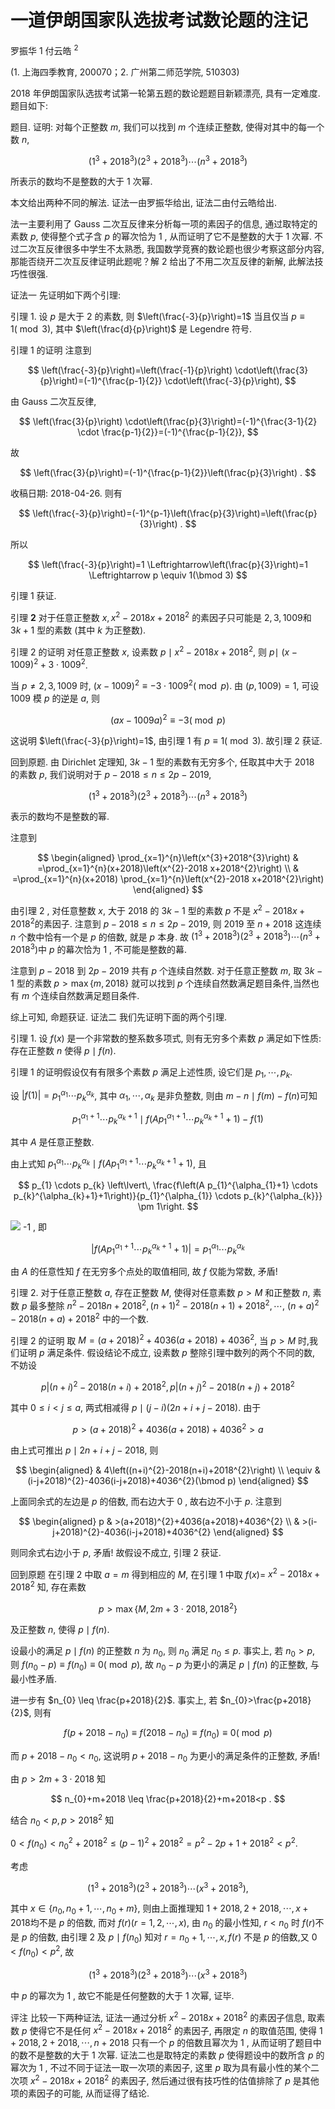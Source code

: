 # 一道伊朗国家队选拔考试数论题的注记 

罗振华 1 付云皓 ${ }^{2}$

(1. 上海四季教育, 200070；2. 广州第二师范学院, 510303)

2018 年伊朗国家队选拔考试第一轮第五题的数论题题目新颖漂亮, 具有一定难度. 题目如下:

题目. 证明: 对每个正整数 $m$, 我们可以找到 $m$ 个连续正整数, 使得对其中的每一个数 $n$,

$$
\left(1^{3}+2018^{3}\right)\left(2^{3}+2018^{3}\right) \cdots\left(n^{3}+2018^{3}\right)
$$

所表示的数均不是整数的大于 1 次幂.

本文给出两种不同的解法. 证法一由罗振华给出, 证法二由付云皓给出.

法一主要利用了 Gauss 二次互反律来分析每一项的素因子的信息, 通过取特定的素数 $p$, 使得整个式子含 $p$ 的幂次恰为 1 , 从而证明了它不是整数的大于 1 次幂. 不过二次互反律很多中学生不太熟悉, 我国数学竞赛的数论题也很少考察这部分内容, 那能否绕开二次互反律证明此题呢？解 2 给出了不用二次互反律的新解, 此解法技巧性很强.

证法一 先证明如下两个引理:

引理 1. 设 $p$ 是大于 2 的素数, 则 $\left(\frac{-3}{p}\right)=1$ 当且仅当 $p \equiv 1(\bmod 3)$, 其中 $\left(\frac{d}{p}\right)$ 是 Legendre 符号.

引理 1 的证明 注意到

$$
\left(\frac{-3}{p}\right)=\left(\frac{-1}{p}\right) \cdot\left(\frac{3}{p}\right)=(-1)^{\frac{p-1}{2}} \cdot\left(\frac{-3}{p}\right),
$$

由 Gauss 二次互反律,

$$
\left(\frac{3}{p}\right) \cdot\left(\frac{p}{3}\right)=(-1)^{\frac{3-1}{2} \cdot \frac{p-1}{2}}=(-1)^{\frac{p-1}{2}},
$$

故

$$
\left(\frac{3}{p}\right)=(-1)^{\frac{p-1}{2}}\left(\frac{p}{3}\right) .
$$

收稿日期: 2018-04-26.
则有

$$
\left(\frac{-3}{p}\right)=(-1)^{p-1}\left(\frac{p}{3}\right)=\left(\frac{p}{3}\right) .
$$

所以

$$
\left(\frac{-3}{p}\right)=1 \Leftrightarrow\left(\frac{p}{3}\right)=1 \Leftrightarrow p \equiv 1(\bmod 3)
$$

引理 1 获证.

引理 $\mathbf{2}$ 对于任意正整数 $x, x^{2}-2018 x+2018^{2}$ 的素因子只可能是 $2,3,1009$和 $3 k+1$ 型的素数 (其中 $k$ 为正整数).

引理 2 的证明 对任意正整数 $x$, 设素数 $p \mid x^{2}-2018 x+2018^{2}$, 则 $p \mid$ $(x-1009)^{2}+3 \cdot 1009^{2}$.

当 $p \neq 2,3,1009$ 时, $(x-1009)^{2} \equiv-3 \cdot 1009^{2}(\bmod p)$. 由 $(p, 1009)=1$, 可设 1009 模 $p$ 的逆是 $a$, 则

$$
(a x-1009 a)^{2} \equiv-3(\bmod p)
$$

这说明 $\left(\frac{-3}{p}\right)=1$, 由引理 1 有 $p \equiv 1(\bmod 3)$. 故引理 2 获证.

回到原题. 由 Dirichlet 定理知, $3 k-1$ 型的素数有无穷多个, 任取其中大于 2018 的素数 $p$, 我们说明对于 $p-2018 \leq n \leq 2 p-2019$,

$$
\left(1^{3}+2018^{3}\right)\left(2^{3}+2018^{3}\right) \cdots\left(n^{3}+2018^{3}\right)
$$

表示的数均不是整数的幂.

注意到

$$
\begin{aligned}
\prod_{x=1}^{n}\left(x^{3}+2018^{3}\right) & =\prod_{x=1}^{n}(x+2018)\left(x^{2}-2018 x+2018^{2}\right) \\
& =\prod_{x=1}^{n}(x+2018) \prod_{x=1}^{n}\left(x^{2}-2018 x+2018^{2}\right)
\end{aligned}
$$

由引理 2 , 对任意整数 $x$, 大于 2018 的 $3 k-1$ 型的素数 $p$ 不是 $x^{2}-2018 x+2018^{2}$的素因子. 注意到 $p-2018 \leq n \leq 2 p-2019$, 则 2019 至 $n+2018$ 这连续 $n$ 个数中恰有一个是 $p$ 的倍数, 就是 $p$ 本身. 故 $\left(1^{3}+2018^{3}\right)\left(2^{3}+2018^{3}\right) \cdots\left(n^{3}+2018^{3}\right)$中 $p$ 的幕次恰为 1 , 不可能是整数的幕.

注意到 $p-2018$ 到 $2 p-2019$ 共有 $p$ 个连续自然数. 对于任意正整数 $m$, 取 $3 k-1$ 型的素数 $p>\max \{m, 2018\}$ 就可以找到 $p$ 个连续自然数满足题目条件,当然也有 $m$ 个连续自然数满足题目条件.

综上可知, 命题获证.
证法二 我们先证明下面的两个引理.

引理 1. 设 $f(x)$ 是一个非常数的整系数多项式, 则有无穷多个素数 $p$ 满足如下性质: 存在正整数 $n$ 使得 $p \mid f(n)$.

引理 1 的证明假设仅有有限多个素数 $p$ 满足上述性质, 设它们是 $p_{1}, \cdots, p_{k}$.

设 $|f(1)|=p_{1}^{\alpha_{1}} \cdots p_{k}^{\alpha_{k}}$, 其中 $\alpha_{1}, \cdots, \alpha_{k}$ 是非负整数, 则由 $m-n \mid f(m)-f(n)$可知

$$
p_{1}^{\alpha_{1}+1} \cdots p_{k}^{\alpha_{k}+1} \mid f\left(A p_{1}^{\alpha_{1}+1} \cdots p_{k}^{\alpha_{k}+1}+1\right)-f(1)
$$

其中 $A$ 是任意正整数.

由上式知 $p_{1}^{\alpha_{1}} \cdots p_{k}^{\alpha_{k}} \mid f\left(A p_{1}^{\alpha_{1}+1} \cdots p_{k}^{\alpha_{k}+1}+1\right)$, 且

$$
p_{1} \cdots p_{k} \left\lvert\, \frac{f\left(A p_{1}^{\alpha_{1}+1} \cdots p_{k}^{\alpha_{k}+1}+1\right)}{p_{1}^{\alpha_{1}} \cdots p_{k}^{\alpha_{k}}} \pm 1\right.
$$

![](https://cdn.mathpix.com/cropped/2024_02_26_f399a24c74b1e1f07133g-3.jpg?height=103&width=1442&top_left_y=1028&top_left_x=313)
-1 , 即

$$
\left|f\left(A p_{1}^{\alpha_{1}+1} \cdots p_{k}^{\alpha_{k}+1}+1\right)\right|=p_{1}^{\alpha_{1}} \cdots p_{k}^{\alpha_{k}}
$$

由 $A$ 的任意性知 $f$ 在无穷多个点处的取值相同, 故 $f$ 仅能为常数, 矛盾!

引理 2. 对于任意正整数 $a$, 存在正整数 $M$, 使得对任意素数 $p>M$ 和正整数 $n$, 素数 $p$ 最多整除 $n^{2}-2018 n+2018^{2},(n+1)^{2}-2018(n+1)+2018^{2}, \cdots$, $(n+a)^{2}-2018(n+a)+2018^{2}$ 中的一个数.

引理 2 的证明 取 $M=(a+2018)^{2}+4036(a+2018)+4036^{2}$, 当 $p>M$ 时,我们证明 $p$ 满足条件. 假设结论不成立, 设素数 $p$ 整除引理中数列的两个不同的数, 不妨设

$$
p\left|(n+i)^{2}-2018(n+i)+2018^{2}, p\right|(n+j)^{2}-2018(n+j)+2018^{2}
$$

其中 $0 \leq i<j \leq a$, 两式相减得 $p \mid(j-i)(2 n+i+j-2018)$. 由于

$$
p>(a+2018)^{2}+4036(a+2018)+4036^{2}>a
$$

由上式可推出 $p \mid 2 n+i+j-2018$, 则

$$
\begin{aligned}
& 4\left((n+i)^{2}-2018(n+i)+2018^{2}\right) \\
\equiv & (i-j+2018)^{2}-4036(i-j+2018)+4036^{2}(\bmod p)
\end{aligned}
$$

上面同余式的左边是 $p$ 的倍数, 而右边大于 0 , 故右边不小于 $p$. 注意到

$$
\begin{aligned}
p & >(a+2018)^{2}+4036(a+2018)+4036^{2} \\
& >(i-j+2018)^{2}-4036(i-j+2018)+4036^{2}
\end{aligned}
$$

则同余式右边小于 $p$, 矛盾! 故假设不成立, 引理 2 获证.

回到原题 在引理 2 中取 $a=m$ 得到相应的 $M$, 在引理 1 中取 $f(x)=$ $x^{2}-2018 x+2018^{2}$ 知, 存在素数

$$
p>\max \left\{M, 2 m+3 \cdot 2018,2018^{2}\right\}
$$

及正整数 $n$, 使得 $p \mid f(n)$.

设最小的满足 $p \mid f(n)$ 的正整数 $n$ 为 $n_{0}$, 则 $n_{0}$ 满足 $n_{0} \leq p$. 事实上, 若 $n_{0}>p$, 则 $f\left(n_{0}-p\right) \equiv f\left(n_{0}\right) \equiv 0(\bmod p)$, 故 $n_{0}-p$ 为更小的满足 $p \mid f(n)$ 的正整数, 与最小性矛盾.

进一步有 $n_{0} \leq \frac{p+2018}{2}$. 事实上, 若 $n_{0}>\frac{p+2018}{2}$, 则有

$$
f\left(p+2018-n_{0}\right) \equiv f\left(2018-n_{0}\right) \equiv f\left(n_{0}\right) \equiv 0(\bmod p)
$$

而 $p+2018-n_{0}<n_{0}$, 这说明 $p+2018-n_{0}$ 为更小的满足条件的正整数, 矛盾!

由 $p>2 m+3 \cdot 2018$ 知

$$
n_{0}+m+2018 \leq \frac{p+2018}{2}+m+2018<p .
$$

结合 $n_{0}<p, p>2018^{2}$ 知

$0<f\left(n_{0}\right)<n_{0}^{2}+2018^{2} \leq(p-1)^{2}+2018^{2}=p^{2}-2 p+1+2018^{2}<p^{2}$.

考虑

$$
\left(1^{3}+2018^{3}\right)\left(2^{3}+2018^{3}\right) \cdots\left(x^{3}+2018^{3}\right),
$$

其中 $x \in\left\{n_{0}, n_{0}+1, \cdots, n_{0}+m\right\}$, 则由上面推理知 $1+2018,2+2018, \cdots, x+2018$均不是 $p$ 的倍数, 而对 $f(r)(r=1,2, \cdots, x)$, 由 $n_{0}$ 的最小性知, $r<n_{0}$ 时 $f(r)$不是 $p$ 的倍数, 由引理 2 及 $p \mid f\left(n_{0}\right)$ 知对 $r=n_{0}+1, \cdots, x, f(r)$ 不是 $p$ 的倍数,又 $0<f\left(n_{0}\right)<p^{2}$, 故

$$
\left(1^{3}+2018^{3}\right)\left(2^{3}+2018^{3}\right) \cdots\left(x^{3}+2018^{3}\right)
$$

中 $p$ 的幂次为 1 , 故它不能是任何整数的大于 1 次幂, 证毕.

评注 比较一下两种证法, 证法一通过分析 $x^{2}-2018 x+2018^{2}$ 的素因子信息, 取素数 $p$ 使得它不是任何 $x^{2}-2018 x+2018^{2}$ 的素因子, 再限定 $n$ 的取值范围, 使得 $1+2018,2+2018, \cdots, n+2018$ 只有一个 $p$ 的倍数且幂次为 1 , 从而证明了题目中的数不是整数的大于 1 次幂. 证法二也是取特定的素数 $p$ 使得题设中的数所含 $p$ 的幂次为 1 , 不过不同于证法一取一次项的素因子, 这里 $p$ 取为具有最小性的某个二次项 $x^{2}-2018 x+2018^{2}$ 的素因子, 然后通过很有技巧性的估值排除了 $p$ 是其他项的素因子的可能, 从而证得了结论.


